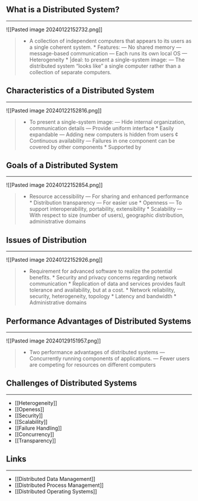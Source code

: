 ## What is a Distributed System?
---
![[Pasted image 20240122152732.png]]
> * A collection of independent computers that appears to its users as a single coherent system. * Features: — No shared memory — message-based communication — Each runs its own local OS — Heterogeneity * |deal: to present a single-system image: — The distributed system “looks like” a single computer rather than a collection of separate computers.

## Characteristics of a Distributed System
---
![[Pasted image 20240122152816.png]]
> * To present a single-system image: — Hide internal organization, communication details — Provide uniform interface * Easily expandable — Adding new computers is hidden from users ¢ Continuous availability — Failures in one component can be covered by other components * Supported by

## Goals of a Distributed System
---
![[Pasted image 20240122152854.png]]
> * Resource accessibility — For sharing and enhanced performance * Distribution transparency — For easier use * Openness — To support interoperability, portability, extensibility * Scalability — With respect to size (number of users), geographic distribution, administrative domains

## Issues of Distribution
---
![[Pasted image 20240122152926.png]]
> * Requirement for advanced software to realize the potential benefits. * Security and privacy concerns regarding network communication * Replication of data and services provides fault tolerance and availability, but at a cost. * Network reliability, security, heterogeneity, topology * Latency and bandwidth * Administrative domains

## Performance Advantages of Distributed Systems
---
![[Pasted image 20240129151957.png]]
> * Two performance advantages of distributed systems — Concurrently running components of applications. — Fewer users are competing for resources on different computers

## Challenges of Distributed Systems
---
* [[Heterogeneity]]
* [[Openess]]
* [[Security]]
* [[Scalability]]
* [[Failure Handling]]
* [[Concurrency]]
* [[Transparency]]

## Links
---
* [[Distributed Data Management]]
* [[Distributed Process Management]]
* [[Distributed Operating Systems]]
